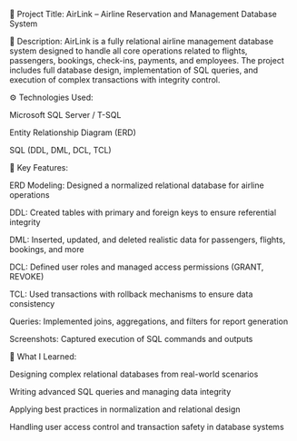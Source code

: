📌 Project Title:
AirLink – Airline Reservation and Management Database System

🧠 Description:
AirLink is a fully relational airline management database system designed to handle all core operations related to flights, passengers, bookings, check-ins, payments, and employees. The project includes full database design, implementation of SQL queries, and execution of complex transactions with integrity control.

⚙️ Technologies Used:

Microsoft SQL Server / T-SQL

Entity Relationship Diagram (ERD)

SQL (DDL, DML, DCL, TCL)

🧪 Key Features:

ERD Modeling: Designed a normalized relational database for airline operations

DDL: Created tables with primary and foreign keys to ensure referential integrity

DML: Inserted, updated, and deleted realistic data for passengers, flights, bookings, and more

DCL: Defined user roles and managed access permissions (GRANT, REVOKE)

TCL: Used transactions with rollback mechanisms to ensure data consistency

Queries: Implemented joins, aggregations, and filters for report generation

Screenshots: Captured execution of SQL commands and outputs

🎯 What I Learned:

Designing complex relational databases from real-world scenarios

Writing advanced SQL queries and managing data integrity

Applying best practices in normalization and relational design

Handling user access control and transaction safety in database systems

